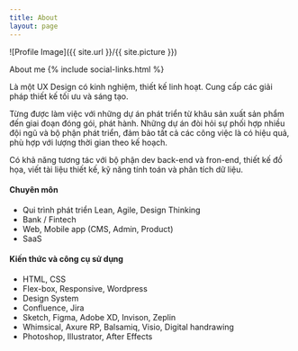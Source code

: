 ```yaml
---
title: About
layout: page
---
```

![Profile Image]({{ site.url }}/{{ site.picture }})

<div class="d-flex justify-content-center">
	<h2">About me</h2>
	{% include social-links.html %}
</div>

<p>Là một UX Design có kinh nghiệm, thiết kế linh hoạt. Cung cấp các giải pháp thiết kế tối ưu và sáng tạo.</p>

<p>Từng được làm việc với những dự án phát triển từ khâu sản xuất sản phẩm đến giai đoạn đóng gói, 
phát hành. Những dự án đòi hỏi sự phối hợp nhiều đội ngũ và bộ phận phát triển, đảm bảo tất cả các công 
việc là có hiệu quả, phù hợp với lượng thời gian theo kế hoạch.</p>

<p>Có khả năng tương tác với bộ phận dev back-end và fron-end, thiết kế đồ họa, viết tài 
liệu thiết kế, kỹ năng tính toán và phân tích dữ liệu.</p>

<h4>Chuyên môn</h4>
<ul class="skill-list">
	<li>Qui trình phát triển Lean, Agile, Design Thinking</li>
	<li>Bank / Fintech</li>
	<li>Web, Mobile app (CMS, Admin, Product)</li>
	<li>SaaS</li>
</ul>

<h4>Kiến thức và công cụ sử dụng</h4>
<ul class="skill-list">
	<li>HTML, CSS</li>
	<li>Flex-box, Responsive, Wordpress</li>
	<li>Design System</li>	
	<li>Confluence, Jira</li>
	<li>Sketch, Figma, Adobe XD, Invison, Zeplin </li>
	<li>Whimsical, Axure RP, Balsamiq, Visio, Digital handrawing</li>
	<li>Photoshop, Illustrator, After Effects</li>
</ul>
